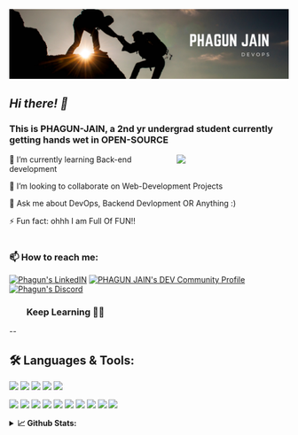 <img src="https://github.com/PHAGUN-JAIN/PHAGUN-JAIN/blob/main/Simple%20Technology%20LinkedIn%20Banner.png">

## *Hi there! 👋*

### This is PHAGUN-JAIN, a 2nd yr undergrad student currently getting hands wet in OPEN-SOURCE
<img align="right" width=40% src="https://media.giphy.com/media/143vPc6b08locw/giphy.gif">

🌱 I’m currently learning Back-end development <br>

👯 I’m looking to collaborate on Web-Development Projects<br>

💬 Ask me about DevOps, Backend Devlopment OR Anything :)<br>
  
⚡ Fun fact: ohhh I am Full Of FUN!!<br>
   <br>

###  **📫 How to reach me:** 

<a href="https://in.linkedin.com/in/phagun-jain-88b532190" >
    <img alt="Phagun's LinkedIN" src="https://raw.githubusercontent.com/peterthehan/peterthehan/master/assets/linkedin.svg" style="max-width:100%;" width="22px"></a>
<a href="https://dev.to/phagunjain">
  <img src="https://d2fltix0v2e0sb.cloudfront.net/dev-badge.svg" alt="PHAGUN JAIN's DEV Community Profile" height="26" width="26" ></a>
<a href="#"><img alt="Phagun's Discord" src="https://raw.githubusercontent.com/peterthehan/peterthehan/master/assets/discord.svg" style="max-width:100%;" width="22px" ></a><br>   

### &nbsp; &nbsp; &nbsp; &nbsp; **Keep Learning** 👨‍🎓️️
--


## 🛠️ **Languages & Tools:**

![](https://img.shields.io/badge/OS-Linux-informational?style=flat&amp&logo=linux&logoColor=white&color=FFD700)
![](https://img.shields.io/badge/OS-Windows-informational?style=flat&amp&logo=windows&logoColor=white&color=FFD700)
![](https://img.shields.io/badge/Shell-Bash-informational?style=flat&amp&logo=gnu-bash&logoColor=white&color=FFD700)
![](https://img.shields.io/badge/Shell-CommandPrompt-informational?style=flat&amp&logo=windows-terminal&logoColor=white&color=FFD700)
![](https://img.shields.io/badge/Shell-powershell-informational?style=flat&amp&logo=powershell&logoColor=white&color=FFD700)


![](https://img.shields.io/badge/Code-SASS-informational?style=flat&amp&logo=sass&logoColor=white&color=FFD700)
![](https://img.shields.io/badge/Code-JavaScript-informational?style=flat&amp&logo=javascript&logoColor=white&color=FFD700)
![](https://img.shields.io/badge/Code-C++-informational?style=flat&amp&logo=C%2B%2B&amp&logoColor=white&color=FFD700)
![](https://img.shields.io/badge/Code-Java-informational?style=flat&amp&logo=java&logoColor=white&color=FFD700)
![](https://img.shields.io/badge/Tools-GIT-informational?style=flat&amp&logo=git&logoColor=white&color=FFD700)
![](https://img.shields.io/badge/Tools-Jenkins-informational?style=flat&amp&logo=jenkins&logoColor=white&color=FFD700)
![](https://img.shields.io/badge/Tools-Maven-informational?style=flat&amp&logo=apache-maven&logoColor=white&color=FFD700)
![](https://img.shields.io/badge/Tools-Selenium-informational?style=flat&amp&logo=selenium&logoColor=white&color=FFD700)
![](https://img.shields.io/badge/Tools-Photoshop-05122A?style=flat&amp&logo=adobe-photoshop&logoColor=white&color=FFD700)
![](https://img.shields.io/badge/Tools-Figma-informational?style=flat&amp&logo=figma&logoColor=white&color=FFD700)




<details>
  <summary> <b>📈 Github Stats:</b></summary>
<p>
    <a href="">
<img src="https://github-readme-stats.vercel.app/api?username=PHAGUN-JAIN&&show_icons=true&title_color=F2AA4CFF&icon_color=FDD20EFF&text_color=ADEFD1FF&bg_color=151515">
    </a>
  
<img  src="https://github-readme-stats.vercel.app/api/top-langs/?username=PHAGUN-JAIN&theme=dracula&&show_icons=true&title_color=F2AA4CFF&icon_color=FDD20EFF&text_color=ADEFD1FF&bg_color=151515">
</p>
</details>
